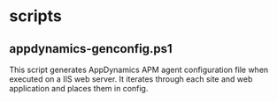 # scripts

## appdynamics-genconfig.ps1

This script generates AppDynamics APM agent configuration file when executed on a IIS web server. It iterates through each site and web application and places them in config.
